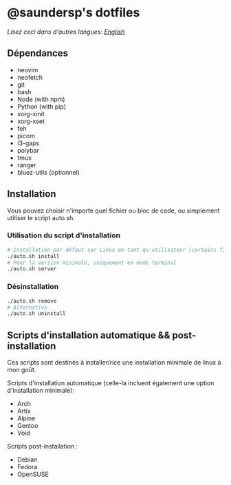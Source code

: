 # @saundersp's dotfiles

_Lisez ceci dans d'autres langues: [English](README.md)_

## Dépendances

- neovim
- neofetch
- git
- bash
- Node (with npm)
- Python (with pip)
- xorg-xinit
- xorg-xset
- feh
- picom
- i3-gaps
- polybar
- tmux
- ranger
- bluez-utils (optionnel)

## Installation

Vous pouvez choisir n'importe quel fichier ou bloc de code, ou simplement utiliser le script auto.sh.

### Utilisation du script d'installation

```bash
# Installation par défaut sur Linux en tant qu'utilisateur (certains fichiers différent s'ils sont installés en tant que root)
./auto.sh install
# Pour la version minimale, uniquement en mode terminal
./auto.sh server
```

### Désinstallation

```bash
./auto.sh remove
# Alternative
./auto.sh uninstall
```

## Scripts d'installation automatique && post-installation

Ces scripts sont destinés à installer/rice une installation minimale de linux à mon goût.

Scripts d'installation automatique (celle-la incluent également une option d'installation minimale):

- Arch
- Artix
- Alpine
- Gentoo
- Void

Scripts post-installation :

- Debian
- Fedora
- OpenSUSE
